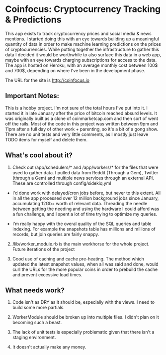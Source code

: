 # Coinfocus: Cryptocurrency Tracking & Predictions

This app exists to track cryptocurrency prices and social media & news mentions. I started doing this with an eye towards building up a meaningful quantity of data in order to make machine learning predictions on the prices of cryptocurrencies. While putting together the infrastructure to gather this data I decided it would be worthwhile to also surface this data in a web app, maybe with an eye towards charging subscriptions for access to the data. The app is hosted on Heroku, with an average monthly cost between 100$ and 700$, depending on where I've been in the development phase.

The URL for the site is http://coinfocus.io


## Important Notes:

This is a hobby project. I'm not sure of the total hours I've put into it. I started it in late January after the price of bitcoin reached absurd levels. It was originally built as a clone of coinmarketcap.com and then sort of went off the rails. Most of the code in this project was written between 9pm and 11pm after a full day of other work + parenting, so it's a bit of a gong show. There are no unit tests and very little comments, as I mostly just leave TODO items for myself and delete them.


## What's cool about it?

1. Check out /app/schedulers/* and /app/workers/* for the files that were used to gather data. I pulled data from Reddit (Through a Gem), Twitter (through a Gem) and multiple news services through an external API. These are controlled through config/sidekiq.yml

  * I'd done work with delayed/cron jobs before, but never to this extent. All in all the app processed over 12 million background jobs since January, accumulating 12Gb+ worth of relevant data. Threading the needle between getting the needing and using the hardware I could afford was a fun challenge, and I spent a lot of time trying to optimize my queries.

  * I'm really happy with the overal quality of the SQL queries and table indexing. For example the snapshots table has millions and millions of records, but join queries are fairly snappy.

2. /lib/worker_module.rb is the main workhorse for the whole project. Future iterations of the project

3. Good use of caching and cache pre-heating. The method which updated the latest snapshot values, when all was said and done, would curl the URLs for the more popular coins in order to prebuild the cache and prevent excessive load times.

## What needs work?

1. Code isn't as DRY as it should be, especially with the views. I need to build some more partials.

2. WorkerModule should be broken up into multiple files. I didn't plan on it becoming such a beast.

3. The lack of unit tests is especially problematic given that there isn't a staging environment.

4. It doesn't actually make any money.


